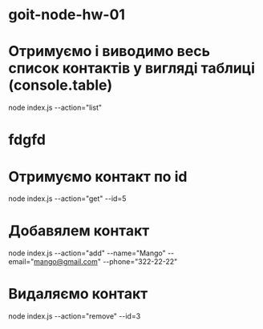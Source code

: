 # goit-node-hw-01
# Отримуємо і виводимо весь список контактів у вигляді таблиці (console.table)
node index.js --action="list"

<h1>fdgfd</h1>

# Отримуємо контакт по id
node index.js --action="get" --id=5

# Добавялем контакт
node index.js --action="add" --name="Mango" --email="mango@gmail.com" --phone="322-22-22"

# Видаляємо контакт
node index.js --action="remove" --id=3
